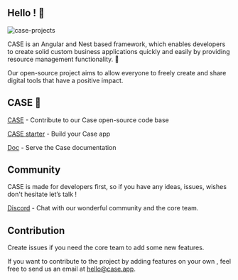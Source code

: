 ## Hello  ! 👋


![case-projects](https://user-images.githubusercontent.com/50170060/227972978-714bbabe-6dc5-445b-852d-0ccd5a47c41e.png)


CASE is an Angular and Nest based framework, which enables developers to create solid custom business applications quickly and easily by providing resource management functionality. 👊

Our open-source project aims to allow everyone to freely create and share digital tools that have a positive impact. 



## CASE 🙌

[CASE](https://github.com/case-app/case) - Contribute to our Case open-source code base  

[CASE starter](https://github.com/case-app/case-starter) - Build your Case app  

[Doc](https://github.com/case-app/case/tree/master/docs) - Serve the Case documentation  



## Community

CASE is made for developers first, so if you have any ideas, issues, wishes don't hesitate let’s talk !

[Discord](https://discord.com/invite/FepAked3W7) - Chat with our wonderful community and the core team. 


## Contribution 

Create issues if you need the core team to add some new features. 

If you want to contribute to the project by adding features on your own , feel free to send us an email at hello@case.app.
